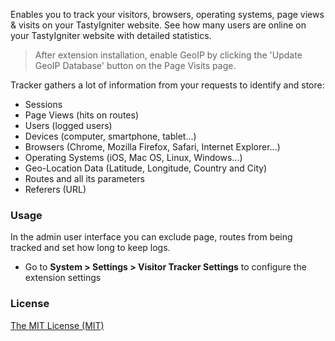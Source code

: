 Enables you to track your visitors, browsers, operating systems, page views & visits on your TastyIgniter website. See how many users are online on your TastyIgniter website with detailed statistics.

> After extension installation, enable GeoIP by clicking the 'Update GeoIP Database' button on the Page Visits page.

Tracker gathers a lot of information from your requests to identify and store:

- Sessions
- Page Views (hits on routes)
- Users (logged users)
- Devices (computer, smartphone, tablet...)
- Browsers (Chrome, Mozilla Firefox, Safari, Internet Explorer...)
- Operating Systems (iOS, Mac OS, Linux, Windows...)
- Geo-Location Data (Latitude, Longitude, Country and City)
- Routes and all its parameters
- Referers (URL)

### Usage

In the admin user interface you can exclude page, routes from being tracked and set how long to keep logs. 

- Go to **System > Settings > Visitor Tracker Settings** to configure the extension settings

### License
[The MIT License (MIT)](https://tastyigniter.com/licence/)